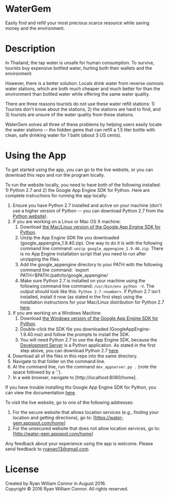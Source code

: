 # WaterGem

Easily find and refill your most precious scarce resource while saving money and the environment.

# Description

In Thailand, the tap water is unsafe for human consumption.  To survive, tourists buy expensive bottled water, hurting both their wallets and the environment.

However, there is a better solution: Locals drink water from reverse osmosis water stations, which are both much cheaper and much better for than the environment than bottled water while offering the same water quality.

There are three reasons tourists do not use these water refill stations: 1) Tourists don't know about the stations, 2) the stations are hard to find, and 3) tourists are unsure of the water quality from these stations.

WaterGem solves all three of these problems by helping users easily locate the water stations -- the hidden gems that can refill a 1.5 liter bottle with clean, safe drinking water for 1 baht (about 3 US cents).

# Using the App

To get started using the app, you can go to the live website, or you can download this repo and run the program locally.

To run the website locally, you need to have both of the following installed: 1) Python 2.7 and 2) the Google App Engine SDK for Python.  Here are complete instructions for running the app locally:

1. Ensure you have Python 2.7 installed and active on your machine (don't use a higher version of Python -- you can download Python 2.7 from the [Python website](https://www.python.org/download/releases/2.7.4)).
2. If you are working on a Linux or Mac OS X machine:
    1. Download [the Mac/Linux version of the Google App Engine SDK for Python](https://storage.googleapis.com/appengine-sdks/featured/GoogleAppEngine-1.9.40.msi).
    2. Unzip the App Engine SDK file you downloaded (google_appengine_1.9.40.zip).  One way to do it is with the following command line command: `unzip google_appengine_1.9.40.zip`.  There is no App Engine installation script that you need to run after unzipping the files.
    3. Add the google_appengine directory to your PATH with the following command line command: `export PATH=$PATH:/path/to/google_appengine/
    4. Make sure Python 2.7 is installed on your machine using the following command line command: `/usr/bin/env python -V`.  The output should look like this: `Python 2.7.<number>`. If Python 2.7 isn't installed, install it now (as stated in the first step) using the installation instructions for your Mac/Linux distribution for Python 2.7 [here](https://www.python.org/download/releases/2.7.4).
3. If you are working on a Windows Machine:
    1. Download [the Windows version of the Google App Engine SDK for Python](https://storage.googleapis.com/appengine-sdks/featured/google_appengine_1.9.40.zip).
    2. Double-click the SDK file you downloaded (GoogleAppEngine-1.9.40.msi) and follow the prompts to install the SDK.
    3. You will need Python 2.7 to use the App Engine SDK, because the [Development Server](https://cloud.google.com/appengine/docs/php/tools/devserver) is a Python application. As stated in the first step above, you can download Python 2.7 [here](https://www.python.org/download/releases/2.7.4).
4. Download all of the files in this repo into the same directory.
5. Navigate to that folder on the command line.
6. At the command line, run the command `dev_appserver.py .` (note the space followed by a '.').
7. In a web browser, navigate to [http://localhost:8080/home].

If you have trouble installing ths Google App Engine SDK for Python, you can view the documentation [here](https://cloud.google.com/appengine/downloads#Google_App_Engine_SDK_for_Python).

To visit the live website, go to one of the following addresses:

1. For the secure website that allows location services (e.g., finding your location and getting directions), go to: [https://water-gem.appspot.com/home]
2. For the unsecured website that does not allow location services, go to: [http://water-gem.appspot.com/home]

Any feedback about your experience using the app is welcome.  Please send feedback to [ryanwc13@gmail.com](mailto:ryanwc13@gmail.com).

# License

Created by Ryan William Connor in August 2016.  
Copyright © 2016 Ryan William Connor. All rights reserved.